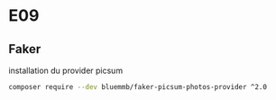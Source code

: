 # E09

## Faker

installation du provider picsum

```bash
composer require --dev bluemmb/faker-picsum-photos-provider ^2.0
```

